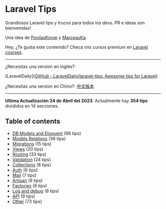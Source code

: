 

# Laravel Tips

Grandiosos Laravel tips y  trucos para todos los devs. PR e ideas son bienvenidas!

Una  idea  de  [PovilasKorop](https://github.com/PovilasKorop) y [MarceauKa](https://github.com/MarceauKa).

Hey,  ¿Te gusta este contenido?  Checa mis cursos premium en  [Laravel courses](https://laraveldaily.com/courses?utm_source=github&utm_campaign=laravel-tips).

---

¿Necesitas una version en inglés?:

[LaravelDaily]([GitHub - LaravelDaily/laravel-tips: Awesome tips for Laravel](https://github.com/LaravelDaily/laravel-tips))

¿Necesitas una version en Chino?:
[中文版本](https://github.com/Lysice/laravel-tips-chinese/blob/master/README-zh.md)

---

**Ultima Actualización 24 de Abril del 2023**: Actualmente hay  **354 tips** divididos en 14 secciones.

## Table of contents

- [DB Models and Eloquent](db-models-and-eloquent.md) (98 tips)
- [Models Relations](models-relations.md) (36 tips)
- [Migrations](migrations.md) (15 tips)
- [Views](views.md) (20 tips)
- [Routing](routing.md) (33 tips)
- [Validation](validation.md) (24 tips)
- [Collections](collections.md) (8 tips)
- [Auth](auth.md) (6 tips)
- [Mail](mail.md) (7 tips)
- [Artisan](artisan.md) (9 tips)
- [Factories](factories.md) (8 tips)
- [Log and debug](log-and-debug.md) (8 tips)
- [API](api.md) (9 tips)
- [Other](other.md) (73 tips)
